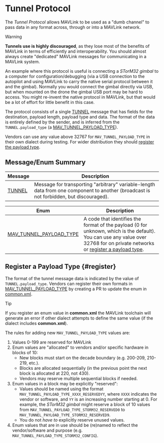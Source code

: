 # Tunnel Protocol

The _Tunnel Protocol_ allows MAVLink to be used as a "dumb channel" to pass data in any format across, through or into a MAVLink network.

> [!WARNING]
> **Tunnels use is highly discouraged**, as they lose most of the benefits of MAVLink in terms of efficiently and interoperability.
> You should almost always create "dedicated" MAVLink messages for communicating in a MAVLink system.

An example where this protocol is useful is connecting a _STorM32 gimbal_ to a computer for configuration/debugging (via a USB connection to the autopilot and using MAVLink to carry the native serial protocol between it and the gimbal).
Normally you would connect the gimbal directly via USB, but when mounted on the drone the gimbal USB port may be hard to access.
You might re-invent the native protocol in MAVLink, but that would be a lot of effort for little benefit in this case.

The protocol consists of a single [TUNNEL](#TUNNEL) message that has fields for the destination, payload length, payload type and data.
The format of the data is entirely defined by the sender, and is inferred from the `TUNNEL.payload_type` (a [MAV_TUNNEL_PAYLOAD_TYPE](#MAV_TUNNEL_PAYLOAD_TYPE)).

Vendors can use any value above 32767 for `MAV_TUNNEL_PAYLOAD_TYPE` in their own dialect during testing.
For wider distribution they should [register the payload type](#register).

## Message/Enum Summary

| Message                                                         | Description                                                                                                                            |
| --------------------------------------------------------------- | -------------------------------------------------------------------------------------------------------------------------------------- |
| <span id="TUNNEL"></span>[TUNNEL](../messages/common.md#TUNNEL) | Message for transporting "arbitrary" variable-length data from one component to another (broadcast is not forbidden, but discouraged). |

| Enum                                                                                                               | Description                                                                                                                                                                               |
| ------------------------------------------------------------------------------------------------------------------ | ----------------------------------------------------------------------------------------------------------------------------------------------------------------------------------------- |
| <span id="MAV_TUNNEL_PAYLOAD_TYPE"></span>[MAV_TUNNEL_PAYLOAD_TYPE](../messages/common.md#MAV_TUNNEL_PAYLOAD_TYPE) | A code that identifies the format of the payload (0 for unknown, which is the default). You can use any value over 32768 for on private networks or [register a payload type](#register). |

## Register a Payload Type {#register}

The format of the tunnel message data is indicated by the value of `TUNNEL.payload_type`.
Vendors can register their own formats in [MAV_TUNNEL_PAYLOAD_TYPE](#MAV_TUNNEL_PAYLOAD_TYPE) by creating a PR to update the enum in [common.xml](https://github.com/mavlink/mavlink/blob/master/message_definitions/v1.0/common.xml).

> [!TIP]
> If you register an enum value in **common.xml** the MAVLink toolchain will generate an error if other dialect attempts to define the same value (if the dialect includes **common.xml**).

The rules for adding new `MAV_TUNNEL_PAYLOAD_TYPE` values are:

1. Values 0-199 are reserved for MAVLink
1. Enum values are "allocated" to vendors and/or specific hardware in blocks of 10:
   - New blocks must start on the decade boundary (e.g. 200-209, 210-219, etc.).
   - Blocks are allocated sequentially (in the previous point the next block is allocated at 220, not 430).
   - Vendors may reserve multiple sequential blocks if needed.
1. Enum values in a block may be explicitly "reserved":
   - Values should be named using the format `MAV_TUNNEL_PAYLOAD_TYPE_XXXX_RESERVEDYY`, where `XXXX` indicates the vendor or software, and `YY` is an increasing number starting at 0.
     For example, the _STorM32 gimbal_ might reserve a block of 10 values from `MAV_TUNNEL_PAYLOAD_TYPE_STORM32_RESERVED0` to `MAV_TUNNEL_PAYLOAD_TYPE_STORM32_RESERVED9`.
   - You do not _have to_ explicitly reserve unused values.
1. Enum values that are in use should be (re)named to reflect the vendor/software and purpose (e.g. `MAV_TUNNEL_PAYLOAD_TYPE_STORM32_CONFIG`).
